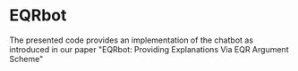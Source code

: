 # EQRbot
The presented code provides an implementation of the chatbot as introduced in our paper "EQRbot: Providing Explanations Via EQR Argument Scheme"
